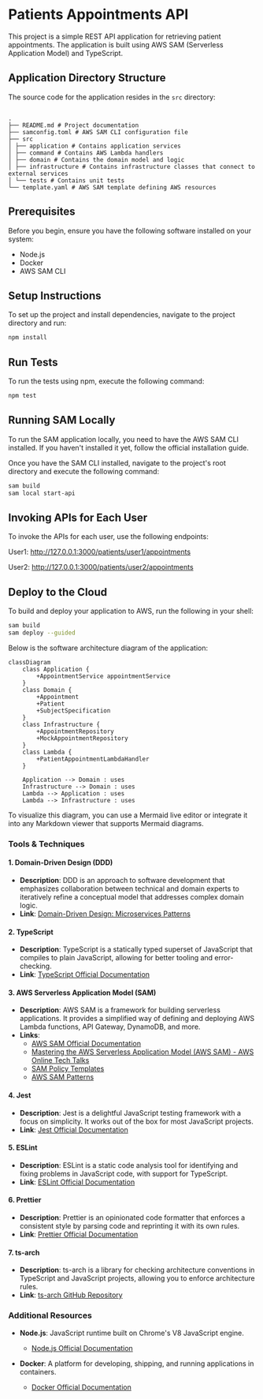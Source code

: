 # Patients Appointments API

This project is a simple REST API application for retrieving patient appointments. The application is built using AWS SAM (Serverless Application Model) and TypeScript.

## Application Directory Structure

The source code for the application resides in the `src` directory:
```

.
├── README.md # Project documentation
├── samconfig.toml # AWS SAM CLI configuration file
├── src
│ ├── application # Contains application services
│ ├── command # Contains AWS Lambda handlers
│ ├── domain # Contains the domain model and logic
│ ├── infrastructure # Contains infrastructure classes that connect to external services
│ └── tests # Contains unit tests
└── template.yaml # AWS SAM template defining AWS resources
```

## Prerequisites

Before you begin, ensure you have the following software installed on your system:

-   Node.js
-   Docker
-   AWS SAM CLI

## Setup Instructions

To set up the project and install dependencies, navigate to the project directory and run:

```bash
npm install
```

## Run Tests

To run the tests using npm, execute the following command:

```bash
npm test
```

## Running SAM Locally

To run the SAM application locally, you need to have the AWS SAM CLI installed. If you haven't installed it yet, follow the official installation guide.

Once you have the SAM CLI installed, navigate to the project's root directory and execute the following command:

```bash
sam build
sam local start-api
```

## Invoking APIs for Each User

To invoke the APIs for each user, use the following endpoints:

User1: http://127.0.0.1:3000/patients/user1/appointments

User2: http://127.0.0.1:3000/patients/user2/appointments

## Deploy to the Cloud

To build and deploy your application to AWS, run the following in your shell:

```bash
sam build
sam deploy --guided
```

Below is the software architecture diagram of the application:

```mermaid
classDiagram
    class Application {
        +AppointmentService appointmentService
    }
    class Domain {
        +Appointment
        +Patient
        +SubjectSpecification
    }
    class Infrastructure {
        +AppointmentRepository
        +MockAppointmentRepository
    }
    class Lambda {
        +PatientAppointmentLambdaHandler
    }

    Application --> Domain : uses
    Infrastructure --> Domain : uses
    Lambda --> Application : uses
    Lambda --> Infrastructure : uses

```

To visualize this diagram, you can use a Mermaid live editor or integrate it into any Markdown viewer that supports Mermaid diagrams.

### Tools & Techniques

#### 1. **Domain-Driven Design (DDD)**
   - **Description**: DDD is an approach to software development that emphasizes collaboration between technical and domain experts to iteratively refine a conceptual model that addresses complex domain logic.
   - **Link**: [Domain-Driven Design: Microservices Patterns](https://learn.microsoft.com/en-us/dotnet/architecture/microservices/microservice-ddd-cqrs-patterns/ddd-oriented-microservice)

#### 2. **TypeScript**
   - **Description**: TypeScript is a statically typed superset of JavaScript that compiles to plain JavaScript, allowing for better tooling and error-checking.
   - **Link**: [TypeScript Official Documentation](https://www.typescriptlang.org/)

#### 3. **AWS Serverless Application Model (SAM)**
   - **Description**: AWS SAM is a framework for building serverless applications. It provides a simplified way of defining and deploying AWS Lambda functions, API Gateway, DynamoDB, and more.
   - **Links**:
     - [AWS SAM Official Documentation](https://docs.aws.amazon.com/serverless-application-model/latest/developerguide/what-is-sam.html)
     - [Mastering the AWS Serverless Application Model (AWS SAM) - AWS Online Tech Talks](https://www.youtube.com/watch?v=QBBewrKR1qg)
     - [SAM Policy Templates](https://docs.aws.amazon.com/serverless-application-model/latest/developerguide/serverless-policy-templates.html)
     - [AWS SAM Patterns](https://serverlessland.com/patterns?framework=SAM)

#### 4. **Jest**
   - **Description**: Jest is a delightful JavaScript testing framework with a focus on simplicity. It works out of the box for most JavaScript projects.
   - **Link**: [Jest Official Documentation](https://jestjs.io/)

#### 5. **ESLint**
   - **Description**: ESLint is a static code analysis tool for identifying and fixing problems in JavaScript code, with support for TypeScript.
   - **Link**: [ESLint Official Documentation](https://eslint.org/)

#### 6. **Prettier**
   - **Description**: Prettier is an opinionated code formatter that enforces a consistent style by parsing code and reprinting it with its own rules.
   - **Link**: [Prettier Official Documentation](https://prettier.io/)

#### 7. **ts-arch**
   - **Description**: ts-arch is a library for checking architecture conventions in TypeScript and JavaScript projects, allowing you to enforce architecture rules.
   - **Link**: [ts-arch GitHub Repository](https://github.com/ts-arch/ts-arch)


### Additional Resources

- **Node.js**: JavaScript runtime built on Chrome's V8 JavaScript engine.
  - [Node.js Official Documentation](https://nodejs.org/en/docs/)

- **Docker**: A platform for developing, shipping, and running applications in containers.
  - [Docker Official Documentation](https://docs.docker.com/)
